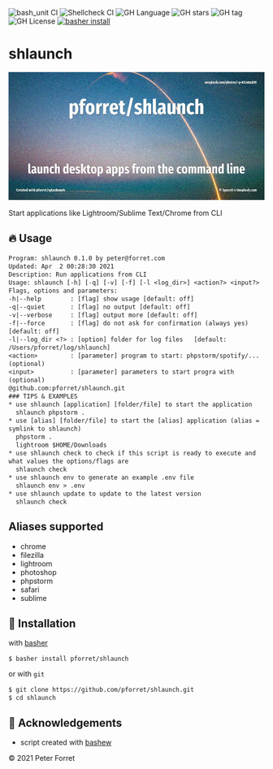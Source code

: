 ![bash_unit CI](https://github.com/pforret/shlaunch/workflows/bash_unit%20CI/badge.svg)
![Shellcheck CI](https://github.com/pforret/shlaunch/workflows/Shellcheck%20CI/badge.svg)
![GH Language](https://img.shields.io/github/languages/top/pforret/shlaunch)
![GH stars](https://img.shields.io/github/stars/pforret/shlaunch)
![GH tag](https://img.shields.io/github/v/tag/pforret/shlaunch)
![GH License](https://img.shields.io/github/license/pforret/shlaunch)
[![basher install](https://img.shields.io/badge/basher-install-white?logo=gnu-bash&style=flat)](https://basher.gitparade.com/package/)

# shlaunch

![](assets/launch.jpg)

Start applications like Lightroom/Sublime Text/Chrome from CLI

## 🔥 Usage

```
Program: shlaunch 0.1.0 by peter@forret.com
Updated: Apr  2 00:28:30 2021
Description: Run applications from CLI
Usage: shlaunch [-h] [-q] [-v] [-f] [-l <log_dir>] <action?> <input?>
Flags, options and parameters:
-h|--help        : [flag] show usage [default: off]
-q|--quiet       : [flag] no output [default: off]
-v|--verbose     : [flag] output more [default: off]
-f|--force       : [flag] do not ask for confirmation (always yes) [default: off]
-l|--log_dir <?> : [option] folder for log files   [default: /Users/pforret/log/shlaunch]
<action>         : [parameter] program to start: phpstorm/spotify/... (optional)
<input>          : [parameter] parameters to start progra with (optional)
@github.com:pforret/shlaunch.git
### TIPS & EXAMPLES
* use shlaunch [application] [folder/file] to start the application
  shlaunch phpstorm .
* use [alias] [folder/file] to start the [alias] application (alias = symlink to shlaunch)
  phpstorm .
  lightroom $HOME/Downloads
* use shlaunch check to check if this script is ready to execute and what values the options/flags are
  shlaunch check
* use shlaunch env to generate an example .env file
  shlaunch env > .env
* use shlaunch update to update to the latest version
  shlaunch check
```

## Aliases supported

* chrome
* filezilla
* lightroom
* photoshop
* phpstorm
* safari
* sublime

## 🚀 Installation

with [basher](https://github.com/basherpm/basher)

	$ basher install pforret/shlaunch

or with `git`

	$ git clone https://github.com/pforret/shlaunch.git
	$ cd shlaunch

## 📝 Acknowledgements

* script created with [bashew](https://github.com/pforret/bashew)

&copy; 2021 Peter Forret
